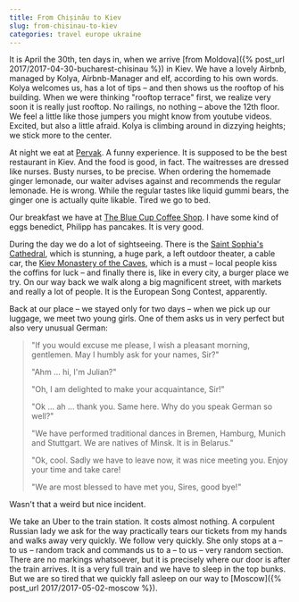 ```yaml
---
title: From Chișinău to Kiev
slug: from-chisinau-to-kiev
categories: travel europe ukraine
---
```



It is April the 30th, ten days in, when we arrive [from Moldova]({% post_url 2017/2017-04-30-bucharest-chisinau %}) in Kiev. We have a lovely Airbnb, managed by Kolya, Airbnb-Manager and elf, according to his own words. Kolya welcomes us, has a lot of tips – and then shows us the rooftop of his building. When we were thinking "rooftop terrace" first, we realize very soon it is really just rooftop. No railings, no nothing – above the 12th floor. We feel a little like those jumpers you might know from youtube videos. Excited, but also a little afraid. Kolya is climbing around in dizzying heights; we stick more to the center.

At night we eat at [Pervak](https://pervak.kiev.ua/en/). A funny experience. It is supposed to be the best restaurant in Kiev. And the food is good, in fact. The waitresses are dressed like nurses. Busty nurses, to be precise. When ordering the homemade ginger lemonade, our waiter advises against and recommends the regular lemonade. He is wrong. While the regular tastes like liquid gummi bears, the ginger one is actually quite likable. Tired we go to bed.

Our breakfast we have at [The Blue Cup Coffee Shop](https://www.facebook.com/TheBlueCupCoffee/). I have some kind of eggs benedict, Philipp has pancakes. It is very good.

During the day we do a lot of sightseeing. There is the [Saint Sophia's Cathedral](https://en.wikipedia.org/wiki/Saint_Sophia%27s_Cathedral,_Kiev), which is stunning, a huge park, a left outdoor theater, a cable car, the [Kiev Monastery of the Caves](https://en.wikipedia.org/wiki/Kyiv_Pechersk_Lavra), which is a must – local people kiss the coffins for luck – and finally there is, like in every city, a burger place we try. On our way back we walk along a big magnificent street, with markets and really a lot of people. It is the European Song Contest, apparently.

Back at our place – we stayed only for two days – when we pick up our luggage, we meet two young girls. One of them asks us in very perfect but also very unusual German:

> "If you would excuse me please, I wish a pleasant morning, gentlemen. May I humbly ask for your names, Sir?"
>
> "Ahm ... hi, I'm Julian?"
>
> "Oh, I am delighted to make your acquaintance, Sir!"
>
> "Ok ... ah ... thank you. Same here. Why do you speak German so well?"
>
> "We have performed traditional dances in Bremen, Hamburg, Munich and Stuttgart. We are natives of Minsk. It is in Belarus."
>
> "Ok, cool. Sadly we have to leave now, it was nice meeting you. Enjoy your time and take care!
>
> "We are most blessed to have met you, Sires, good bye!"

Wasn't that a weird but nice incident.

We take an Uber to the train station. It costs almost nothing. A corpulent Russian lady we ask for the way practically tears our tickets from my hands and walks away very quickly. We follow very quickly. She only stops at a – to us – random track and commands us to a – to us – very random section. There are no markings whatsoever, but it is precisely where our door is after the train arrives. It is a very full train and we have to sleep in the top bunks. But we are so tired that we quickly fall asleep on our way to [Moscow]({% post_url 2017/2017-05-02-moscow %}).
